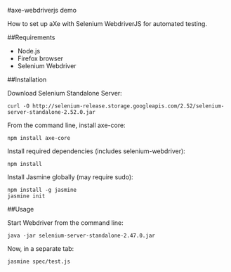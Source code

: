 #axe-webdriverjs demo

How to set up aXe with Selenium WebdriverJS for automated testing.

##Requirements
* Node.js
* Firefox browser
* Selenium Webdriver

##Installation

Download Selenium Standalone Server:
```
curl -O http://selenium-release.storage.googleapis.com/2.52/selenium-server-standalone-2.52.0.jar
```

From the command line, install axe-core:
```
npm install axe-core
```

Install required dependencies (includes selenium-webdriver):
```
npm install
```

Install Jasmine globally (may require sudo):
```
npm install -g jasmine
jasmine init
```

##Usage

Start Webdriver from the command line:
```
java -jar selenium-server-standalone-2.47.0.jar
```

Now, in a separate tab:
```
jasmine spec/test.js
```